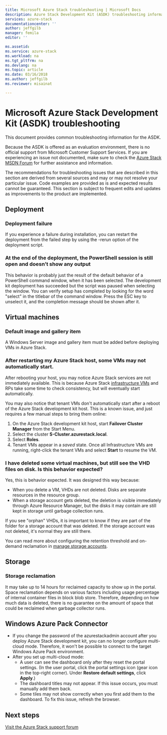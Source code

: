```yaml
---
title: Microsoft Azure Stack troubleshooting | Microsoft Docs
description: Azure Stack Development Kit (ASDK) troubleshooting information.
services: azure-stack
documentationcenter: ''
author: jeffgilb
manager: femila
editor: ''

ms.assetid: 
ms.service: azure-stack
ms.workload: na
ms.tgt_pltfrm: na
ms.devlang: na
ms.topic: article
ms.date: 03/16/2018
ms.author: jeffgilb
ms.reviewer: misainat

---
```

# Microsoft Azure Stack Development Kit (ASDK) troubleshooting
This document provides common troubleshooting information for the ASDK. 

Because the ASDK is offered as an evaluation environment, there is no official support from Microsoft Customer Support Services. If you are experiencing an issue not documented, make sure to check the [Azure Stack MSDN Forum](https://social.msdn.microsoft.com/Forums/azure/home?forum=azurestack) for further assistance and information.  

The recommendations for troubleshooting issues that are described in this section are derived from several sources and may or may not resolve your particular issue. Code examples are provided as is and expected results cannot be guaranteed. This section is subject to frequent edits and updates as improvements to the product are implemented.

## Deployment
### Deployment failure
If you experience a failure during installation, you can restart the deployment from the failed step by using the -rerun option of the deployment script.  

### At the end of the deployment, the PowerShell session is still open and doesn’t show any output
This behavior is probably just the result of the default behavior of a PowerShell command window, when it has been selected. The development kit deployment has succeeded but the script was paused when selecting the window. You can verify setup has completed by looking for the word "select" in the titlebar of the command window. Press the ESC key to unselect it, and the completion message should be shown after it.

## Virtual machines
### Default image and gallery item
A Windows Server image and gallery item must be added before deploying VMs in Azure Stack.

### After restarting my Azure Stack host, some VMs may not automatically start.
After rebooting your host, you may notice Azure Stack services are not immediately available. This is because Azure Stack [infrastructure VMs](asdk-architecture.md#virtual-machine-roles) and RPs take some time to check consistency, but will eventually start automatically.

You may also notice that tenant VMs don't automatically start after a reboot of the Azure Stack development kit host. This is a known issue, and just requires a few manual steps to bring them online:

1.  On the Azure Stack development kit host, start **Failover Cluster Manager** from the Start Menu.
2.  Select the cluster **S-Cluster.azurestack.local**.
3.  Select **Roles**.
4.  Tenant VMs appear in a *saved* state. Once all Infrastructure VMs are running, right-click the tenant VMs and select **Start** to resume the VM.

### I have deleted some virtual machines, but still see the VHD files on disk. Is this behavior expected?
Yes, this is behavior expected. It was designed this way because:

* When you delete a VM, VHDs are not deleted. Disks are separate resources in the resource group.
* When a storage account gets deleted, the deletion is visible immediately through Azure Resource Manager, but the disks it may contain are still kept in storage until garbage collection runs.

If you see "orphan" VHDs, it is important to know if they are part of the folder for a storage account that was deleted. If the storage account was not deleted, it's normal they are still there.

You can read more about configuring the retention threshold and on-demand reclamation in [manage storage accounts](.\.\azure-stack-manage-storage-accounts.md).

## Storage
### Storage reclamation
It may take up to 14 hours for reclaimed capacity to show up in the portal. Space reclamation depends on various factors including usage percentage of internal container files in block blob store. Therefore, depending on how much data is deleted, there is no guarantee on the amount of space that could be reclaimed when garbage collector runs.

## Windows Azure Pack Connector
* If you change the password of the azurestackadmin account after you deploy Azure Stack development kit, you can no longer configure multi-cloud mode. Therefore, it won't be possible to connect to the target Windows Azure Pack environment.
* After you set up multi-cloud mode:
    * A user can see the dashboard only after they reset the portal settings. (In the user portal, click the portal settings icon (gear icon in the top-right corner). Under **Restore default settings**, click **Apply**.)
    * The dashboard titles may not appear. If this issue occurs, you must manually add them back.
    * Some tiles may not show correctly when you first add them to the dashboard. To fix this issue, refresh the browser.

## Next steps
[Visit the Azure Stack support forum](https://social.msdn.microsoft.com/Forums/azure/home?forum=azurestack)

